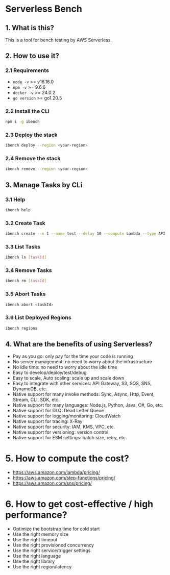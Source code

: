 # Serverless Bench

## 1. What is this?

This is a tool for bench testing by AWS Serverless.

## 2. How to use it?

### 2.1 Requirements

- `node -v` >= v16.16.0
- `npm -v` >= 9.6.6
- `docker -v` >= 24.0.2
- `go version` >= go1.20.5

### 2.2 Install the CLI

```bash
npm i -g ibench
```

### 2.3 Deploy the stack

```bash
ibench deploy --region <your-region>
```

### 2.4 Remove the stack

```bash
ibench remove --region <your-region>
```

## 3. Manage Tasks by CLi

### 3.1 Help

```bash
ibench help
```

### 3.2 Create Task

```bash
ibench create --n 1 --name test --delay 10 --compute Lambda --type API --url https://{your-url}
```

### 3.3 List Tasks

```bash
ibench ls [taskId]
```

### 3.4 Remove Tasks

```bash
ibench rm [taskId]
```

### 3.5 Abort Tasks

```bash
ibench abort <taskId>
```

### 3.6 List Deployed Regions

```bash
ibench regions
```

## 4. What are the benefits of using Serverless?

- Pay as you go: only pay for the time your code is running
- No server management: no need to worry about the infrastructure
- No idle time: no need to worry about the idle time
- Easy to develop/deploy/test/debug
- Easy to scale, Auto scaling: scale up and scale down
- Easy to integrate with other services: API Gateway, S3, SQS, SNS, DynamoDB, etc.
- Native support for many invoke methods: Sync, Async, Http, Event, Stream, CLI, SDK, etc.
- Native support for many languages: Node.js, Python, Java, C#, Go, etc.
- Native support for DLQ: Dead Letter Queue
- Native support for logging/monitoring: CloudWatch
- Native support for tracing: X-Ray
- Native support for security: IAM, KMS, VPC, etc.
- Native support for versioning: version control
- Native support for ESM settings: batch size, retry, etc.

# 5. How to compute the cost?

- https://aws.amazon.com/lambda/pricing/
- https://aws.amazon.com/step-functions/pricing/
- https://aws.amazon.com/sns/pricing/

# 6. How to get cost-effective / high performance?

- Optimize the bootstrap time for cold start
- Use the right memory size
- Use the right timeout
- Use the right provisioned concurrency
- Use the right service/trigger settings
- Use the right language
- Use the right library
- Use the right region/latency
